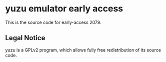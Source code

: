 yuzu emulator early access
=============

This is the source code for early-access 2079.

## Legal Notice

yuzu is a GPLv2 program, which allows fully free redistribution of its source code.